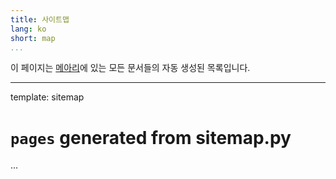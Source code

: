 ```yaml
---
title: 사이트맵
lang: ko
short: map
...
```


이 페이지는 [메아리](/)에 있는 모든 문서들의 자동 생성된 목록입니다.

---
template: sitemap
# `pages` generated from sitemap.py
...
